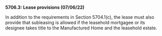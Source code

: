 **5706.3: Lease provisions (07/06/22)**

In addition to the requirements in Section 5704.1(c), the lease must
also provide that subleasing is allowed if the leasehold mortgagee or
its designee takes title to the Manufactured Home and the leasehold
estate.